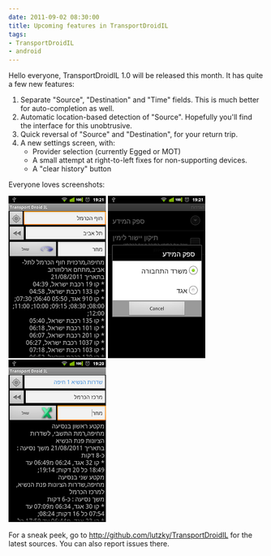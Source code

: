 ```yaml
---
date: 2011-09-02 08:30:00
title: Upcoming features in TransportDroidIL
tags:
- TransportDroidIL
- android
---
```


Hello everyone, TransportDroidIL 1.0 will be released this month. It has quite a few new features:

1. Separate "Source", "Destination" and "Time" fields. This is much better for
   auto-completion as well.
2. Automatic location-based detection of "Source". Hopefully you'll find the
   interface for this unobtrusive.
3. Quick reversal of "Source" and "Destination", for your return trip.
4. A new settings screen, with:
    - Provider selection (currently Egged or MOT)
    - A small attempt at right-to-left fixes for non-supporting devices.
    - A "clear history" button

Everyone loves screenshots:

![Separate source and destination fields](/assets/images/2011/09/device2.png)
![Select data provider](/assets/images/2011/09/prefs.png)
![Automatic location detection, Egged provider](/assets/images/2011/09/device.png)

For a sneak peek, go to <http://github.com/lutzky/TransportDroidIL> for the
latest sources. You can also report issues there.
